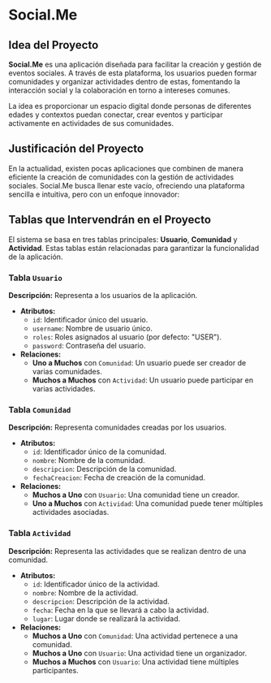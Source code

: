 # Social.Me

## Idea del Proyecto
**Social.Me** es una aplicación diseñada para facilitar la creación y gestión de eventos sociales. A través de esta plataforma, los usuarios pueden formar comunidades y organizar actividades dentro de estas, fomentando la interacción social y la colaboración en torno a intereses comunes.

La idea es proporcionar un espacio digital donde personas de diferentes edades y contextos puedan conectar, crear eventos y participar activamente en actividades de sus comunidades.

## Justificación del Proyecto
En la actualidad, existen pocas aplicaciones que combinen de manera eficiente la creación de comunidades con la gestión de actividades sociales. Social.Me busca llenar este vacío, ofreciendo una plataforma sencilla e intuitiva, pero con un enfoque innovador:

## Tablas que Intervendrán en el Proyecto
El sistema se basa en tres tablas principales: **Usuario**, **Comunidad** y **Actividad**. Estas tablas están relacionadas para garantizar la funcionalidad de la aplicación.

### Tabla `Usuario`
**Descripción:** Representa a los usuarios de la aplicación.
- **Atributos:**
  - `id`: Identificador único del usuario.
  - `username`: Nombre de usuario único.
  - `roles`: Roles asignados al usuario (por defecto: "USER").
  - `password`: Contraseña del usuario.
- **Relaciones:**
  - **Uno a Muchos** con `Comunidad`: Un usuario puede ser creador de varias comunidades.
  - **Muchos a Muchos** con `Actividad`: Un usuario puede participar en varias actividades.

### Tabla `Comunidad`
**Descripción:** Representa comunidades creadas por los usuarios.
- **Atributos:**
  - `id`: Identificador único de la comunidad.
  - `nombre`: Nombre de la comunidad.
  - `descripcion`: Descripción de la comunidad.
  - `fechaCreacion`: Fecha de creación de la comunidad.
- **Relaciones:**
  - **Muchos a Uno** con `Usuario`: Una comunidad tiene un creador.
  - **Uno a Muchos** con `Actividad`: Una comunidad puede tener múltiples actividades asociadas.

### Tabla `Actividad`
**Descripción:** Representa las actividades que se realizan dentro de una comunidad.
- **Atributos:**
  - `id`: Identificador único de la actividad.
  - `nombre`: Nombre de la actividad.
  - `descripcion`: Descripción de la actividad.
  - `fecha`: Fecha en la que se llevará a cabo la actividad.
  - `lugar`: Lugar donde se realizará la actividad.
- **Relaciones:**
  - **Muchos a Uno** con `Comunidad`: Una actividad pertenece a una comunidad.
  - **Muchos a Uno** con `Usuario`: Una actividad tiene un organizador.
  - **Muchos a Muchos** con `Usuario`: Una actividad tiene múltiples participantes.
